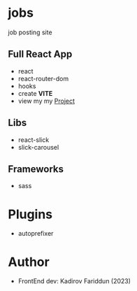 # jobs
job posting site
## Full React App
- react
- react-router-dom
- hooks
- create **VITE**
- view my my [Project](https://kadirov-fariddun.github.io/jobs/)
## Libs
- react-slick
- slick-carousel
## Frameworks
- sass
# Plugins 
- autoprefixer
# Author
- FrontEnd dev: Kadirov Fariddun (2023)

